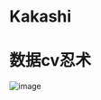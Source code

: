 # Kakashi
# 数据**cv**忍术

![image](https://user-images.githubusercontent.com/48509450/120099578-c6c08080-c16e-11eb-974d-9cab9407c5ca.png)
